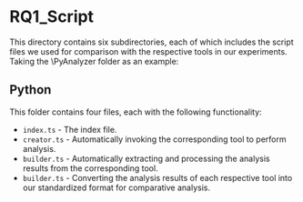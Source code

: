 # RQ1_Script

This directory contains six subdirectories, each of which includes the script files we used for comparison with the respective tools in our experiments. Taking the \PyAnalyzer folder as an example:

## Python

This folder contains four files, each with the following functionality:

- `index.ts` - The index file. 
- `creator.ts` - Automatically invoking the corresponding tool to perform analysis.
- `builder.ts` - Automatically extracting and processing the analysis results from the corresponding tool.
- `builder.ts` - Converting the analysis results of each respective tool into our standardized format for comparative analysis.
